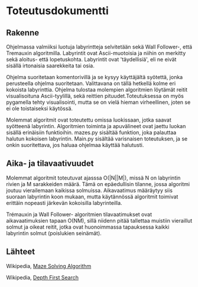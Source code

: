 # Toteutusdokumentti

## Rakenne

Ohjelmassa valmiiksi luotuja labyrintteja selvitetään sekä Wall Follower-, että Tremauxin algoritmilla. Labyrintit ovat
Ascii-muotoisia ja niihin on merkitty sekä aloitus- että lopetuskohta. Labyrintit ovat 'täydellisiä', eli ne eivät sisällä
irtonaisia saarekkeita tai osia.

Ohjelma suoritetaan komentorivillä ja se kysyy käyttäjältä syötettä, jonka perusteella ohjelma suoritetaan. Valittavana
on tällä hetkellä kolme eri kokoista labyrinttia. Ohjelma tulostaa molempien algoritmien löytämät reitit visualisoituna
Ascii-tyylillä, sekä reittien pituudet.Toteutuksessa on myös pygamella tehty visualisointi, mutta se on vielä hieman virheellinen,
joten se ei ole toistaiseksi käytössä.

Molemmat algoritmit ovat toteutettu omissa luokissaan, jotka saavat syötteenä labyrintin. Algoritmien toiminta ja apuvälineet
ovat jaettu luokan sisällä erinäisiin funktioihin. mazes.py sisältää funktion, joka palauttaa halutun kokoisen labyrintin.
Main.py sisältää varisnaisen toteutuksen, ja se onkin suoritettava, jos haluaa ohjelmaa käyttää halutusti.

## Aika- ja tilavaativuudet

Molemmat algoritmit toteutuvat ajasssa O(|N||M|), missä N on labyrintin rivien ja M sarakkeiden määrä. Tämä on epäedullisin tilanne,
jossa algoritmi joutuu vierailemaan kaikissa solmuissa. Aikavaatimus määräytyy siis suoraan labyrintin koon mukaan, mutta käytännössä 
algoritmit toimivat erittäin nopeasti järkevän kokoisilla labyrinteilla.

Trémauxin ja Wall Follower- algoritmien tilavaatimukset ovat aikavaatimuksien tapaan O(NM), sillä niidenn pitää tallettaa muistiin vieraillut 
solmut ja oikeat reitit, jotka ovat huonoimmassa tapauksessa kaikki labyrintin solmut (poislukien seinämät).

## Lähteet

Wikipedia, [Maze Solving Algorithm](https://en.wikipedia.org/wiki/Maze-solving_algorithm)

Wikipedia, [Depth First Search](https://en.wikipedia.org/wiki/Depth-first_search)


